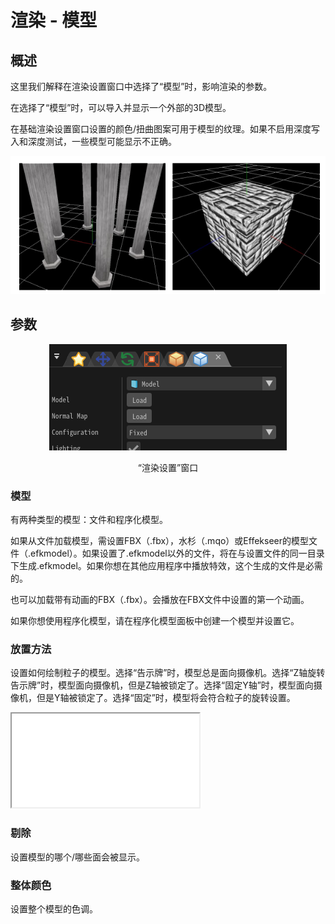 ﻿# 渲染 - 模型

## 概述

这里我们解释在渲染设置窗口中选择了“模型”时，影响渲染的参数。

在选择了“模型”时，可以导入并显示一个外部的3D模型。

在基础渲染设置窗口设置的颜色/扭曲图案可用于模型的纹理。如果不启用深度写入和深度测试，一些模型可能显示不正确。

![](../../img/Reference/renderModel.png)

## 参数
<div align="center">
<img src="../../img/Reference/Render/panel_model_en.png">
<p>“渲染设置”窗口</p>
</div>

### 模型

有两种类型的模型：文件和程序化模型。

如果从文件加载模型，需设置FBX（.fbx），水杉（.mqo）或Effekseer的模型文件（.efkmodel）。如果设置了.efkmodel以外的文件，将在与设置文件的同一目录下生成.efkmodel。如果你想在其他应用程序中播放特效，这个生成的文件是必需的。

也可以加载带有动画的FBX（.fbx）。会播放在FBX文件中设置的第一个动画。

如果你想使用程序化模型，请在程序化模型面板中创建一个模型并设置它。

### 放置方法

设置如何绘制粒子的模型。选择“告示牌”时，模型总是面向摄像机。选择“Z轴旋转告示牌”时，模型面向摄像机，但是Z轴被锁定了。选择“固定Y轴”时，模型面向摄像机，但是Y轴被锁定了。选择“固定”时，模型将会符合粒子的旋转设置。

<iframe src='../../Effects/viewer_en.html#References/Render/model_configuration.efkefc'></iframe>

### 剔除

设置模型的哪个/哪些面会被显示。

### 整体颜色

设置整个模型的色调。
